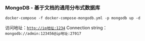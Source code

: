 ### MongoDB - 基于文档的通用分布式数据库

```shell
docker-compose -f docker-compose-mongodb.yml -p mongodb up -d
```

访问地址：[`http://ip地址:1234`](http://www.xxx.com:1234)
Connection string：`mongodb://admin:123456@ip地址:27017`